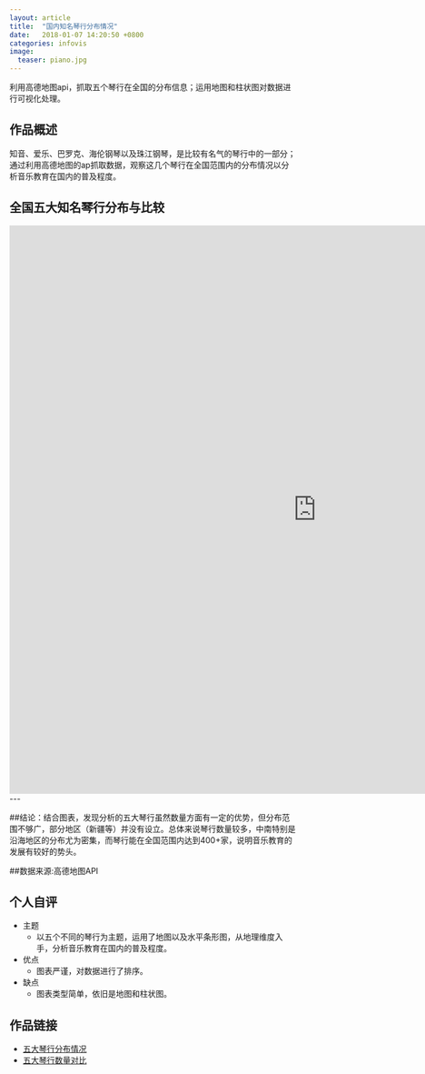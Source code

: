 ```yaml
---
layout: article
title:  "国内知名琴行分布情况"
date:   2018-01-07 14:20:50 +0800
categories: infovis
image:
  teaser: piano.jpg
---
```

利用高德地图api，抓取五个琴行在全国的分布信息；运用地图和柱状图对数据进行可视化处理。

## 作品概述
知音、爱乐、巴罗克、海伦钢琴以及珠江钢琴，是比较有名气的琴行中的一部分；通过利用高德地图的ap抓取数据，观察这几个琴行在全国范围内的分布情况以分析音乐教育在国内的普及程度。

<div >
    <h2>全国五大知名琴行分布与比较</h2>  
</div>
<div style="background: #DAA520; color:white;border-radius:1px">
</div>
<iframe src="https://public.tableau.com/shared/CBJ98YQ52?:display_count=yes" width="1080px" height="1000px" frameborder="0"></iframe>
---

##结论：结合图表，发现分析的五大琴行虽然数量方面有一定的优势，但分布范围不够广，部分地区（新疆等）并没有设立。总体来说琴行数量较多，中南特别是沿海地区的分布尤为密集，而琴行能在全国范围内达到400+家，说明音乐教育的发展有较好的势头。

##数据来源:高德地图API

## 个人自评
- 主题
  - 以五个不同的琴行为主题，运用了地图以及水平条形图，从地理维度入手，分析音乐教育在国内的普及程度。
- 优点
  - 图表严谨，对数据进行了排序。
- 缺点
  - 图表类型简单，依旧是地图和柱状图。
## 作品链接

- <a href="https://public.tableau.com/profile/.63942410#!/vizhome/_18368/1_1" target="_blank">五大琴行分布情况</a>
- <a href="https://public.tableau.com/profile/.63942410#!/vizhome/_18368/2_1" target="_blank">五大琴行数量对比</a>
